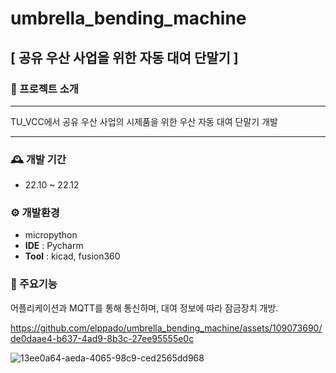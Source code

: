 # umbrella_bending_machine


## [ 공유 우산 사업을 위한 자동 대여 단말기 ]

### 🚙 프로젝트 소개
------
TU_VCC에서 공유 우산 사업의 시제품을 위한
우산 자동 대여 단말기 개발

------
### 🕰️ 개발 기간
* 22.10 ~ 22.12


### ⚙️ 개발환경
* micropython
* **IDE** : Pycharm
* **Tool** : kicad, fusion360

### 📌 주요기능

어플리케이션과 MQTT를 통해 통신하며, 대여 정보에 따라 잠금장치 개방.





https://github.com/elppado/umbrella_bending_machine/assets/109073690/de0daae4-b637-4ad9-8b3c-27ee95555e0c







![13ee0a64-aeda-4065-98c9-ced2565dd968](https://user-images.githubusercontent.com/109073690/215051759-be07c163-f28e-4dd4-8d8c-5ae18a5ee4b3.PNG)
